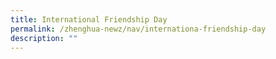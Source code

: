 ```yaml
---
title: International Friendship Day
permalink: /zhenghua-newz/nav/internationa-friendship-day
description: ""
---
```



